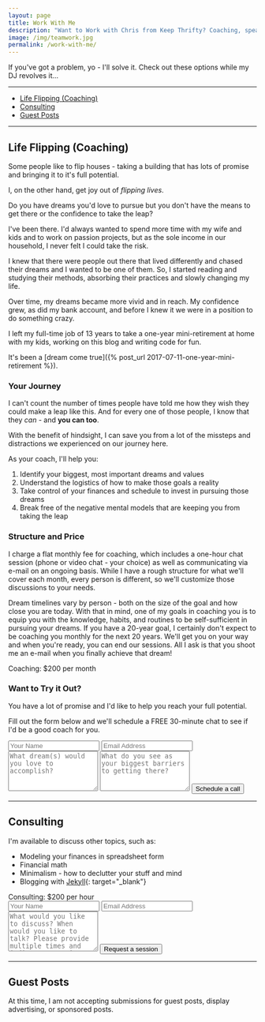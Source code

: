 ```yaml
---
layout: page
title: Work With Me
description: "Want to Work with Chris from Keep Thrifty? Coaching, speaking, and collaboration - it's all here."
image: /img/teamwork.jpg
permalink: /work-with-me/
---
```


If you've got a problem, yo - I'll solve it. Check out these options while my DJ revolves it...

<hr />

<div class="in-page-nav">
  <ul class="in-page-nav--list">
    <li class="in-page-nav--list-item"><a href="#life-flipping-coaching">Life Flipping (Coaching)</a></li>
    <li class="in-page-nav--list-item"><a href="#consulting">Consulting</a></li>
    <li class="in-page-nav--list-item"><a href="#guest-posts">Guest Posts</a></li>
  </ul>
</div>

<hr />

## Life Flipping (Coaching)

Some people like to flip houses - taking a building that has lots of promise and bringing it to it's full potential.

I, on the other hand, get joy out of _flipping lives_.

Do you have dreams you'd love to pursue but you don't have the means to get there or the confidence to take the leap?

I've been there. I'd always wanted to spend more time with my wife and kids and to work on passion projects, but as the sole income in our household, I never felt I could take the risk.

I knew that there were people out there that lived differently and chased their dreams and I wanted to be one of them. So, I started reading and studying their methods, absorbing their practices and slowly changing my life.

Over time, my dreams became more vivid and in reach. My confidence grew, as did my bank account, and before I knew it we were in a position to do something crazy.

I left my full-time job of 13 years to take a one-year mini-retirement at home with my kids, working on this blog and writing code for fun.

It's been a [dream come true]({% post_url 2017-07-11-one-year-mini-retirement %}).

### Your Journey

I can't count the number of times people have told me how they wish they could make a leap like this. And for every one of those people, I know that they _can_ - and __you can too__.

With the benefit of hindsight, I can save you from a lot of the missteps and distractions we experienced on our journey here.

As your coach, I'll help you:

1. Identify your biggest, most important dreams and values
2. Understand the logistics of how to make those goals a reality
3. Take control of your finances and schedule to invest in pursuing those dreams
4. Break free of the negative mental models that are keeping you from taking the leap

### Structure and Price

I charge a flat monthly fee for coaching, which includes a one-hour chat session (phone or video chat - your choice) as well as communicating via e-mail on an ongoing basis. While I have a rough structure for what we'll cover each month, every person is different, so we'll customize those discussions to your needs.

Dream timelines vary by person - both on the size of the goal and how close you are today. With that in mind, one of my goals in coaching you is to equip you with the knowledge, habits, and routines to be self-sufficient in pursuing your dreams. If you have a 20-year goal, I certainly don't expect to be coaching you monthly for the next 20 years. We'll get you on your way and when you're ready, you can end our sessions. All I ask is that you shoot me an e-mail when you finally achieve that dream!

<div class="work--price">Coaching: $200 per month</div>

### Want to Try it Out?

You have a lot of promise and I'd like to help you reach your full potential.

Fill out the form below and we'll schedule a FREE 30-minute chat to see if I'd be a good coach for you.

<form class="form--contact" action="https://formspree.io/chris@keepthrifty.com" method="POST">
    <input type="hidden" name="_next" value="{{ "/thank-you/" | prepend: site.baseurl }}" />
    <input type="hidden" name="_subject" value="Coaching Contact" />
    <input type="name" name="name" placeholder="Your Name">
    <input type="email" name="_replyto" placeholder="Email Address">
    <textarea name="message-goal" placeholder="What dream(s) would you love to accomplish?" rows="5" required></textarea>
    <textarea name="message-barriers" placeholder="What do you see as your biggest barriers to getting there?" rows="5" required></textarea>
    <input type="text" name="_gotcha" style="display:none" />
    <button type="submit">Schedule a call</button>
</form>

<hr />

## Consulting

I'm available to discuss other topics, such as:

- Modeling your finances in spreadsheet form
- Financial math
- Minimalism - how to declutter your stuff and mind
- Blogging with [Jekyll](http://www.jekyllrb.com){: target="_blank"}

<div class="work--price">Consulting: $200 per hour</div>

<form class="form--contact" action="https://formspree.io/chris@keepthrifty.com" method="POST">
    <input type="hidden" name="_next" value="{{ "/thank-you/" | prepend: site.baseurl }}" />
    <input type="hidden" name="_subject" value="Consulting Contact" />
    <input type="name" name="name" placeholder="Your Name">
    <input type="email" name="_replyto" placeholder="Email Address">
    <textarea name="message" placeholder="What would you like to discuss? When would you like to talk? Please provide multiple times and indicate your time zone." rows="5" required></textarea>
    <input type="text" name="_gotcha" style="display:none" />
    <button type="submit">Request a session</button>
</form>

<hr />

## Guest Posts

At this time, I am not accepting submissions for guest posts, display advertising, or sponsored posts.
